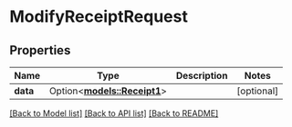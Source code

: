 # ModifyReceiptRequest

## Properties

Name | Type | Description | Notes
------------ | ------------- | ------------- | -------------
**data** | Option<[**models::Receipt1**](Receipt_1.md)> |  | [optional]

[[Back to Model list]](../README.md#documentation-for-models) [[Back to API list]](../README.md#documentation-for-api-endpoints) [[Back to README]](../README.md)



